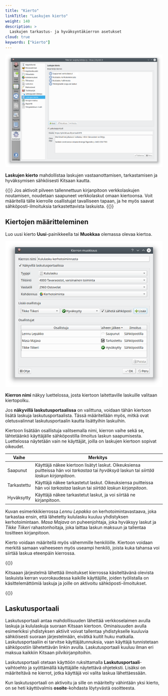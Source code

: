 ```yaml
---
title: "Kierto"
linkTitle: "Laskujen kierto"
weight: 140
description: >
  Laskujen tarkastus- ja hyväksyntäkierron asetukset
cloud: true
keywords: ["kierto"]
---
```


![](/img/fi/asetukset/kierto.png)

**Laskujen kierto** mahdollistaa laskujen vastaanottamisen, tarkastamisen ja hyväksymisen sähköisesti Kitsaan kautta.

{{<alert title="Saapuneet verkkolaskut">}}
Jos aktivoit pilveen tallennettuun kirjanpitoon verkkolaskujen noutamisen, noudetaan saapuneet verkkolaskut omaan kiertoonsa. Voit määritellä tälle kierrolle osallistujat tavalliseen tapaan, ja he myös saavat sähköposti-ilmoituksia tarkastettavista laskuista.
{{</alert>}}

## Kiertojen määritteleminen

Luo uusi kierto **Uusi**-painikkeella tai **Muokkaa** olemassa olevaa kiertoa.

![](/img/fi/asetukset/kiertomuokkaus.png)

**Kierron nimi** näkyy luettelossa, josta kiertoon laitettaville laskuille valitaan kiertopolku.

Jos **näkyvillä laskutusportaalissa** on valittuna, voidaan tähän kiertoon lisätä laskuja laskutusportaalista. Tässä määritellään myös, mitkä ovat oletusvalinnat laskutusportaalin kautta lisättyihin laskuihin.

Kiertoon lisätään osallistuja valitsemalla nimi, kierron vaihe sekä se, lähtetäänkö käyttäjälle sähköpostilla ilmoitus laskun saapumisesta. Luettelossa näytetään vain ne käyttäjät, joilla on laskujen kiertoon sopivat oikeudet.

| Vaihe       | Merkitys                                                                                                                                     |
| ----------- | -------------------------------------------------------------------------------------------------------------------------------------------- |
| Saapunut    | Käyttäjä näkee kiertoon lisätyt laskut. Oikeuksiensa puitteissa hän voi _tarkastaa_ tai _hyväksyä_ laskun tai _siirtää laskun kirjanpitoon_. |
| Tarkastettu | Käyttäjä näkee tarkastetut laskut. Oikeuksiensa puitteissa hän voi _tarkastaa_ laskun tai _siirtää laskun kirjanpitoon_.                     |
| Hyväksytty  | Käyttäjä näkee tarkastetut laskut, ja voi siirtää ne kirjanpitoon.                                                                           |

Kuvan esimerkkikierrossa _Lennu Lepakko_ on kerhotoimintavastaava, joka tarkastaa ensin, että lähetetty kululasku kuuluu yhdistyksen kerhotoimintaan. _Masa Majava_ on puheenjohtaja, joka hyväksyy laskut ja _Tikke Tiikeri_ rahastonhoitaja, joka laittaa laskun maksuun ja tallentaa tositteen kirjanpitoon.

Kierto voidaan määritellä myös vähemmille henkilöille. Kiertoon voidaan merkitä samaan vaiheeseen myös useampi henkilö, joista kuka tahansa voi siirtää laskua eteenpäin kierrossa.

{{<alert title="Sähköposti-ilmoitukset kerran päivässä">}}

Kitsaaan järjestelmä lähettää ilmoitukset kierrossa käsiteltävänä olevista laskuista kerran vuorokaudessa kaikille käyttäjille, joiden työlistalla on käsittelemättömiä laskuja ja joille on aktivoitu sähköposti-ilmoitukset.

{{</alert>}}

## Laskutusportaali

Laskutusportaali antaa mahdollisuuden lähettää verkkoselaimen avulla laskuja ja kululaskuja suoraan Kitsaan kiertoon. Ominaisuuden avulla esimerkiksi yhdistyksen aktiivit voivat tallentaa yhdistykselle kuuluvia sähköisesti suoraan järjestelmään, eivätkä kuitit huku matkalla. Laskutusportaaliin ei tarvitse käyttäjätunnuksia, vaan käyttäjä tunnistetaan sähköpostiin lähetettävän linkin avulla. Laskutusportaali kuuluu ilman eri maksua kaikkiin Kitsaan pilvikirjanpitoihin.

Laskutusportaali otetaan käyttöön ruksittamalla **Laskutusportaali**-vaihtoehto ja syöttämällä käyttäjälle näytettävä ohjeteksti. Lisäksi on määriteltävä ne kierrot, jotka käyttäjä voi valita laskua lähettäessään.

Kun laskutusportaali on aktivoitu ja sille on määritelty vähintään yksi kierto, on se heti käyttövalmis **osoite**-kohdasta löytyvästä osoitteesta.
